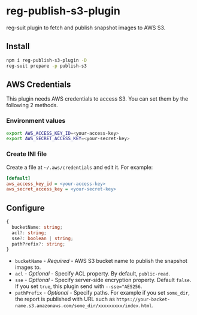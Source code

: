 # reg-publish-s3-plugin
reg-suit plugin to fetch and publish snapshot images to AWS S3.

## Install

```sh
npm i reg-publish-s3-plugin -D
reg-suit prepare -p publish-s3
```

## AWS Credentials
This plugin needs AWS credentials to access S3. You can set them by the following 2 methods.

### Environment values

```sh
export AWS_ACCESS_KEY_ID=<your-access-key>
export AWS_SECRET_ACCESS_KEY=<your-secret-key>
```

### Create INI file

Create a file at `~/.aws/credentials` and edit it. For example:

```ini
[default]
aws_access_key_id = <your-access-key>
aws_secret_access_key = <your-secret-key>
```

## Configure

```ts
{
  bucketName: string;
  acl?: string;
  sse?: boolean | string;
  pathPrefix?: string;
}
```

- `bucketName` - *Required* - AWS S3 bucket name to publish the snapshot images to.
- `acl` - *Optional* - Specify ACL property. By default, `public-read`.
- `sse` - *Optional* - Specify server-side encryption property. Default `false`. If you set `true`, this plugin send with `--sse="AES256`.
- `pathPrefix` - *Optional* - Specify paths. For example if you set `some_dir`, the report is published with URL such as `https://your-backet-name.s3.amazonaws.com/some_dir/xxxxxxxxx/index.html`.
